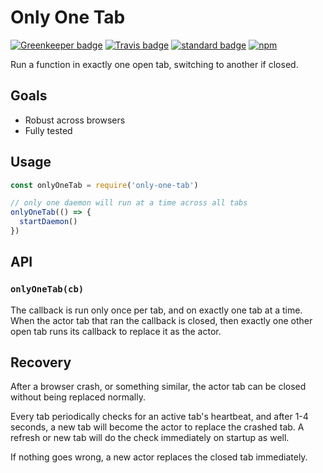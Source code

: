 # Only One Tab

[![Greenkeeper badge](https://badges.greenkeeper.io/KayleePop/only-one-tab.svg)](https://greenkeeper.io/) [![Travis badge](https://travis-ci.org/KayleePop/only-one-tab.svg?branch=master)](https://travis-ci.org/KayleePop/only-one-tab) [![standard badge](https://img.shields.io/badge/code_style-standard-brightgreen.svg)](https://standardjs.com) [![npm](https://img.shields.io/npm/v/only-one-tab.svg)](https://www.npmjs.com/package/only-one-tab)

Run a function in exactly one open tab, switching to another if closed.

## Goals

- Robust across browsers
- Fully tested

## Usage

```javascript
const onlyOneTab = require('only-one-tab')

// only one daemon will run at a time across all tabs
onlyOneTab(() => {
  startDaemon()
})
```

## API

### `onlyOneTab(cb)`

The callback is run only once per tab, and on exactly one tab at a time. When the actor tab that ran the callback is closed, then exactly one other open tab runs its callback to replace it as the actor.

## Recovery

After a browser crash, or something similar, the actor tab can be closed without being replaced normally.

Every tab periodically checks for an active tab's heartbeat, and after 1-4 seconds, a new tab will become the actor to replace the crashed tab. A refresh or new tab will do the check immediately on startup as well.

If nothing goes wrong, a new actor replaces the closed tab immediately.
